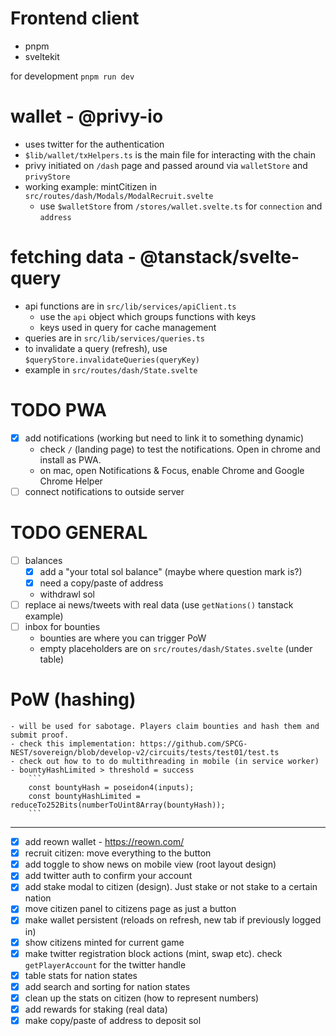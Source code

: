 # Frontend client

- pnpm
- sveltekit


for development
`pnpm run dev`

# wallet - @privy-io
- uses twitter for the authentication
- `$lib/wallet/txHelpers.ts` is the main file for interacting with the chain
- privy initiated on `/dash` page and passed around via `walletStore` and `privyStore`
- working example: mintCitizen in `src/routes/dash/Modals/ModalRecruit.svelte`
    - use `$walletStore` from `/stores/wallet.svelte.ts` for `connection` and `address`

# fetching data - @tanstack/svelte-query
- api functions are in `src/lib/services/apiClient.ts`
    - use the `api` object which groups functions with keys
    - keys used in query for cache management
- queries are in `src/lib/services/queries.ts`
- to invalidate a query (refresh), use `$queryStore.invalidateQueries(queryKey)`
- example in `src/routes/dash/State.svelte`



# TODO PWA
- [x] add notifications (working but need to link it to something dynamic)
    - check `/` (landing page) to test the notifications. Open in chrome and install as PWA.
    - on mac, open Notifications & Focus, enable Chrome and Google Chrome Helper
- [ ] connect notifications to outside server

# TODO GENERAL
- [ ] balances
    - [x] add a "your total sol balance" (maybe where question mark is?)
    - [x] need a copy/paste of address
    - withdrawl sol
- [ ] replace ai news/tweets with real data (use `getNations()` tanstack example)
- [ ] inbox for bounties
    - bounties are where you can trigger PoW
    - empty placeholders are on `src/routes/dash/States.svelte` (under table)

# PoW (hashing)
    - will be used for sabotage. Players claim bounties and hash them and submit proof.
    - check this implementation: https://github.com/SPCG-NEST/sovereign/blob/develop-v2/circuits/tests/test01/test.ts
    - check out how to to do multithreading in mobile (in service worker)
    - bountyHashLimited > threshold = success
        ```
        const bountyHash = poseidon4(inputs);
        const bountyHashLimited = reduceTo252Bits(numberToUint8Array(bountyHash));
        ```

---

- [x] add reown wallet - https://reown.com/
- [x] recruit citizen: move everything to the button
- [x] add toggle to show news on mobile view (root layout design)
- [x] add twitter auth to confirm your account
- [x] add stake modal to citizen (design). Just stake or not stake to a certain nation
- [x] move citizen panel to citizens page as just a button
- [x] make wallet persistent (reloads on refresh, new tab if previously logged in)
- [x] show citizens minted for current game
- [x] make twitter registration block actions (mint, swap etc). check `getPlayerAccount` for the twitter handle
- [x] table stats for nation states
- [x] add search and sorting for nation states
- [x] clean up the stats on citizen (how to represent numbers)
- [x] add rewards for staking (real data)
- [x] make copy/paste of address to deposit sol

